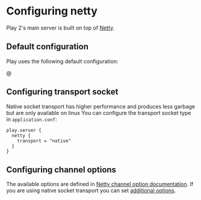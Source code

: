 <!--- Copyright (C) 2009-2017 Lightbend Inc. <https://www.lightbend.com> -->
# Configuring netty

Play 2's main server is built on top of [Netty](http://netty.io/).

## Default configuration

Play uses the following default configuration:

@[](/confs/play-netty-server/reference.conf)

## Configuring transport socket

Native socket transport has higher performance and produces less garbage but are only available on linux 
You can configure the transport socket type in `application.conf`:

```properties
play.server {
  netty {
    transport = "native"
  }
}
```

## Configuring channel options

The available options are defined in [Netty channel option documentation](http://netty.io/4.0/api/io/netty/channel/ChannelOption.html).
If you are using native socket transport you can set [additional options](http://netty.io/4.0/api/io/netty/channel/epoll/EpollChannelOption.html).
